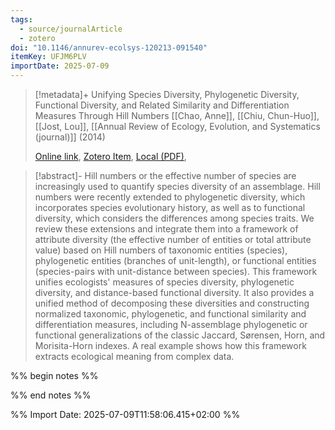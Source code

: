 ```yaml
---
tags:
  - source/journalArticle
  - zotero
doi: "10.1146/annurev-ecolsys-120213-091540"
itemKey: UFJM6PLV
importDate: 2025-07-09
---
```

>[!metadata]+
> Unifying Species Diversity, Phylogenetic Diversity, Functional Diversity, and Related Similarity and Differentiation Measures Through Hill Numbers
> [[Chao, Anne]], [[Chiu, Chun-Huo]], [[Jost, Lou]], 
> [[Annual Review of Ecology, Evolution, and Systematics (journal)]] (2014)
> 
> [Online link](https://www.annualreviews.org/content/journals/10.1146/annurev-ecolsys-120213-091540), [Zotero Item](zotero://select/library/items/UFJM6PLV), [Local (PDF)](file://C:/Users/aburg/Documents/references/zotero/storage/JFFRI2Q6/Chao2014_UnifyingSpecies.pdf), 

>[!abstract]-
>Hill numbers or the effective number of species are increasingly used to quantify species diversity of an assemblage. Hill numbers were recently extended to phylogenetic diversity, which incorporates species evolutionary history, as well as to functional diversity, which considers the differences among species traits. We review these extensions and integrate them into a framework of attribute diversity (the effective number of entities or total attribute value) based on Hill numbers of taxonomic entities (species), phylogenetic entities (branches of unit-length), or functional entities (species-pairs with unit-distance between species). This framework unifies ecologists&apos; measures of species diversity, phylogenetic diversity, and distance-based functional diversity. It also provides a unified method of decomposing these diversities and constructing normalized taxonomic, phylogenetic, and functional similarity and differentiation measures, including N-assemblage phylogenetic or functional generalizations of the classic Jaccard, Sørensen, Horn, and Morisita-Horn indexes. A real example shows how this framework extracts ecological meaning from complex data.

%% begin notes %%

%% end notes %%

%% Import Date: 2025-07-09T11:58:06.415+02:00 %%
